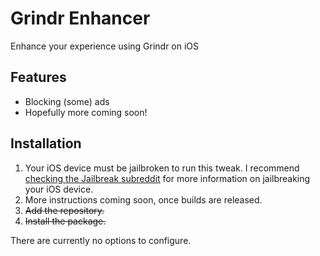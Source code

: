 # Grindr Enhancer

Enhance your experience using Grindr on iOS

## Features

- Blocking (some) ads
- Hopefully more coming soon!

## Installation

1. Your iOS device must be jailbroken to run this tweak. I recommend [checking the Jailbreak subreddit](https://www.reddit.com/r/jailbreak/wiki/ios/canijailbreak) for more information on jailbreaking your iOS device.
2. More instructions coming soon, once builds are released.
3. ~~Add the repository.~~
4. ~~Install the package.~~

There are currently no options to configure.